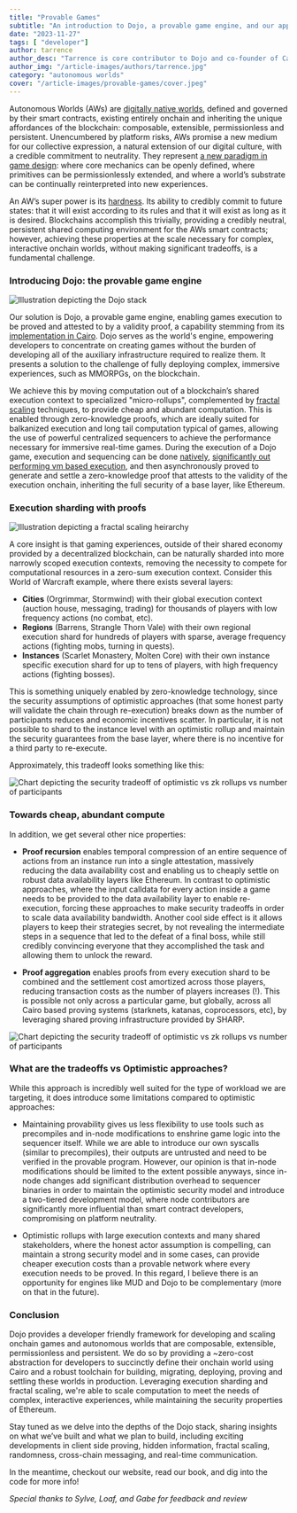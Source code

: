 ```yaml
---
title: "Provable Games"
subtitle: "An introduction to Dojo, a provable game engine, and our approach to providing the affordances necessary to realize the promise of Autonomous Worlds"
date: "2023-11-27"
tags: [ "developer"]
author: tarrence
author_desc: "Tarrence is core contributor to Dojo and co-founder of Cartridge"
author_img: "/article-images/authors/tarrence.jpg"
category: "autonomous worlds"
cover: "/article-images/provable-games/cover.jpeg"
---
```


Autonomous Worlds (AWs) are [digitally native worlds](https://aw.network/posts/the-case-for-autonomous-worlds), defined and governed by their smart contracts, existing entirely onchain and inheriting the unique affordances of the blockchain: composable, extensible, permissionless and persistent. Unencumbered by platform risks, AWs promise a new medium for our collective expression, a natural extension of our digital culture, with a credible commitment to neutrality. They represent [a new paradigm in game design](https://aw.network/posts/composable-engineering): where core mechanics can be openly defined, where primitives can be permissionlessly extended, and where a world’s substrate can be continually reinterpreted into new experiences.

An AW’s super power is its [hardness](https://stark.mirror.xyz/n2UpRqwdf7yjuiPKVICPpGoUNeDhlWxGqjulrlpyYi0). Its ability to credibly commit to future states: that it will exist according to its rules and that it will exist as long as it is desired. Blockchains accomplish this trivially, providing a credibly neutral, persistent shared computing environment for the AWs smart contracts; however, achieving these properties at the scale necessary for complex, interactive onchain worlds, without making significant tradeoffs, is a fundamental challenge.

### Introducing Dojo: the provable game engine

![Illustration depicting the Dojo stack](/article-images/provable-games/architecture.png)

Our solution is Dojo, a provable game engine, enabling games execution to be proved and attested to by a validity proof, a capability stemming from its [implementation in Cairo](https://github.com/starkware-libs/cairo). Dojo serves as the world's engine, empowering developers to concentrate on creating games without the burden of developing all of the auxiliary infrastructure required to realize them. It presents a solution to the challenge of fully deploying complex, immersive experiences, such as MMORPGs, on the blockchain.

We achieve this by moving computation out of a blockchain’s shared execution context to specialized "micro-rollups", complemented by [fractal scaling](https://medium.com/starkware/fractal-scaling-from-l2-to-l3-7fe238ecfb4f) techniques, to provide cheap and abundant computation. This is enabled through zero-knowledge proofs, which are ideally suited for balkanized execution and long tail computation typical of games, allowing the use of powerful centralized sequencers to achieve the performance necessary for immersive real-time games. During the execution of a Dojo game, execution and sequencing can be done [natively](https://github.com/lambdaclass/cairo_native), [significantly out performing vm based execution](https://twitter.com/fede_intern/status/1729165583596597647), and then asynchronously proved to generate and settle a zero-knowledge proof that attests to the validity of the execution onchain, inheriting the full security of a base layer, like Ethereum.

### Execution sharding with proofs

![Illustration depicting a fractal scaling heirarchy](/article-images/provable-games/fractal.png)

A core insight is that gaming experiences, outside of their shared economy provided by a decentralized blockchain, can be naturally sharded into more narrowly scoped execution contexts, removing the necessity to compete for computational resources in a zero-sum execution context. Consider this World of Warcraft example, where there exists several layers:

- **Cities** (Orgrimmar, Stormwind) with their global execution context (auction house, messaging, trading) for thousands of players with low frequency actions (no combat, etc).
- **Regions** (Barrens, Strangle Thorn Vale) with their own regional execution shard for hundreds of players with sparse, average frequency actions (fighting mobs, turning in quests).
- **Instances** (Scarlet Monastery, Molten Core) with their own instance specific execution shard for up to tens of players, with high frequency actions (fighting bosses).

This is something uniquely enabled by zero-knowledge technology, since the security assumptions of optimistic approaches (that some honest party will validate the chain through re-execution) breaks down as the number of participants reduces and economic incentives scatter. In particular, it is not possible to shard to the instance level with an optimistic rollup and maintain the security guarantees from the base layer, where there is no incentive for a third party to re-execute.

Approximately, this tradeoff looks something like this:

![Chart depicting the security tradeoff of optimistic vs zk rollups vs number of participants](/article-images/provable-games/security.png)

### Towards cheap, abundant compute

In addition, we get several other nice properties:

- **Proof recursion** enables temporal compression of an entire sequence of actions from an instance run into a single attestation, massively reducing the data availability cost and enabling us to cheaply settle on robust data availability layers like Ethereum. In contrast to optimistic approaches, where the input calldata for every action inside a game needs to be provided to the data availability layer to enable re-execution, forcing these approaches to make security tradeoffs in order to scale data availability bandwidth. Another cool side effect is it allows players to keep their strategies secret, by not revealing the intermediate steps in a sequence that led to the defeat of a final boss, while still credibly convincing everyone that they accomplished the task and allowing them to unlock the reward.

- **Proof aggregation** enables proofs from every execution shard to be combined and the settlement cost amortized across those players, reducing transaction costs as the number of players increases (!). This is possible not only across a particular game, but globally, across all Cairo based proving systems (starknets, katanas, coprocessors, etc), by leveraging shared proving infrastructure provided by SHARP.

![Chart depicting the security tradeoff of optimistic vs zk rollups vs number of participants](/article-images/provable-games/aggregation.png)

### What are the tradeoffs vs Optimistic approaches?

While this approach is incredibly well suited for the type of workload we are targeting, it does introduce some limitations compared to optimistic approaches:

- Maintaining provability gives us less flexibility to use tools such as precompiles and in-node modifications to enshrine game logic into the sequencer itself. While we are able to introduce our own syscalls (similar to precompiles), their outputs are untrusted and need to be verified in the provable program. However, our opinion is that in-node modifications should be limited to the extent possible anyways, since in-node changes add significant distribution overhead to sequencer binaries in order to maintain the optimistic security model and introduce a two-tiered development model, where node contributors are significantly more influential than smart contract developers, compromising on platform neutrality.

- Optimistic rollups with large execution contexts and many shared stakeholders, where the honest actor assumption is compelling, can maintain a strong security model and in some cases, can provide cheaper execution costs than a provable network where every execution needs to be proved. In this regard, I believe there is an opportunity for engines like MUD and Dojo to be complementary (more on that in the future).


### Conclusion

Dojo provides a developer friendly framework for developing and scaling onchain games and autonomous worlds that are composable, extensible, permissionless and persistent. We do so by providing a ~zero-cost abstraction for developers to succinctly define their onchain world using Cairo and a robust toolchain for building, migrating, deploying, proving and settling these worlds in production. Leveraging execution sharding and fractal scaling, we're able to scale computation to meet the needs of complex, interactive experiences, while maintaining the security properties of Ethereum.

Stay tuned as we delve into the depths of the Dojo stack, sharing insights on what we’ve built and what we plan to build, including exciting developments in client side proving, hidden information, fractal scaling, randomness, cross-chain messaging, and real-time communication.

In the meantime, checkout our website, read our book, and dig into the code for more info!


_Special thanks to Sylve, Loaf, and Gabe for feedback and review_